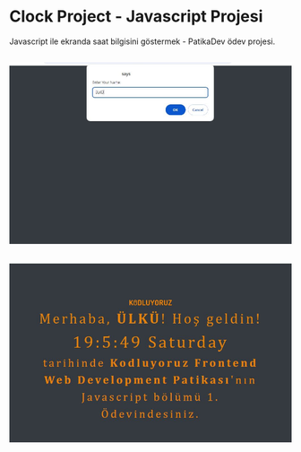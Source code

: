 # Clock Project - Javascript Projesi
 Javascript ile ekranda saat bilgisini göstermek - PatikaDev ödev projesi.

![](https://github.com/ulkuhos/clock-project-javascript/blob/main/assets/img/clockproject1.JPG)
---
![](https://github.com/ulkuhos/clock-project-javascript/blob/main/assets/img/clockproject2.JPG)
---
